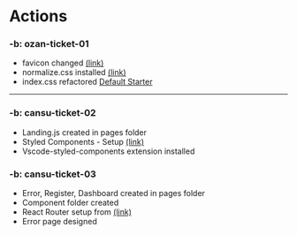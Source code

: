 # Actions

### -b: ozan-ticket-01

- favicon changed [(link)](https://favicon.io/)
- normalize.css installed [(link)](https://necolas.github.io/normalize.css/)
- index.css refactored [Default Starter](https://youtu.be/UDdyGNlQK5w)
---

### -b: cansu-ticket-02

- Landing.js created in pages folder
- Styled Components - Setup [(link)](https://styled-components.com/docs)
- Vscode-styled-components extension installed

### -b: cansu-ticket-03
- Error, Register, Dashboard created in pages folder
- Component folder created
- React Router setup from [(link)](https://reactrouter.com/docs/en/v6)
- Error page designed
